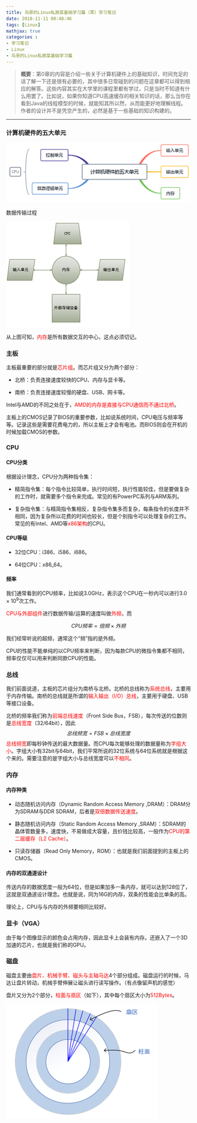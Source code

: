 ```yaml
---
title: 鸟哥的Linux私房菜基础学习篇（零）学习笔记
date: 2018-11-11 00:48:46
tags: [Linux]
mathjax: true
categories :
- 学习笔记
- Linux
- 鸟哥的Linux私房菜基础学习篇
---
```


> **概要**：第0章的内容是介绍一些关于计算机硬件上的基础知识，时间充足的话了解一下还是很有必要的，其中很多日常碰到的问题在这章都可以得到相应的解答。这些内容其实在大学里的课程里都有学过，只是当时不知道有什么用罢了。比如说，如果你知道CPU高速缓存的相关知识的话，那么当你在看到Java的线程模型的时候，就能知其所以然，从而能更好地理解线程。作者的设计并不是凭空产生的，必然是基于一些基础的知识构建的。
>

------

### 计算机硬件的五大单元

![](鸟哥的Linux私房菜基础学习篇（零）\计算机硬件的五大单元.png)

数据传输过程

![](鸟哥的Linux私房菜基础学习篇（零）\数据传输过程.png)

从上图可知，<font color=red>内存</font>是所有数据交互的中心，这点必须切记。

### 主板

主板最重要的部分就是<font color=red>芯片组</font>。而芯片组又分为两个部分：

- 北桥：负责连接速度较快的CPU、内存与显卡等。

- 南桥：负责连接速度较慢的硬盘、USB、网卡等。

Intel与AMD的不同之处在于，<font color=red>AMD的内存是直接与CPU通信而不通过北桥</font>。

主板上的CMOS记录了BIOS的重要参数，比如说系统时间，CPU电压与频率等等。记录这些是需要花费电力的，所以主板上才会有电池。而BIOS则会在开机的时候加载CMOS的参数。

### CPU

#### CPU分类

根据设计理念，CPU分为两种指令集：

- 精简指令集：每个指令比较简单，执行时间短，执行性能较佳，但是要做复杂的工作时，就需要多个指令来完成。常见的有PowerPC系列与ARM系列。


- 复杂指令集：与精简指令集相反，复杂指令集多而复杂，每条指令的长度并不相同，因为复杂所以花费的时间也较长，但是个别指令可以处理复杂的工作。常见的有Intel、AMD等<font color=red>x86架构</font>的CPU。


#### CPU等级

- 32位CPU：i386、i586、i686。


- 64位CPU：x86_64。


#### 频率

我们通常看到的CPU频率，比如说3.0GHz，表示这个CPU在一秒内可以进行$3.0×10^9$次工作。

<font color=red>CPU与外部组件</font>进行数据传输/运算的速度叫做<font color=red>外频</font>，而

$$CPU频率 = 倍频×外频$$

我们经常听说的超频，通常这个“频”指的是外频。

CPU的性能不能单纯的以CPU频率来判断，因为每款CPU的微指令集都不相同，频率仅仅可以用来判断同款CPU的性能。

### 总线

我们前面说道，主板的芯片组分为南桥与北桥。北桥的总线称为<font color=red>系统总线</font>，主要用于内存传输。南桥的总线就是所谓的<font color=red>输入输出（I/O）总线</font>，主要用于硬盘、USB等接口设备。

北桥的频率我们称为<font color=red>前端总线速度</font>（Front Side Bus，FSB），每次传送的位数则是<font color=red>总线宽度</font>（32/64bit），因此
$$
总线频宽 = FSB × 总线宽度
$$
<font color=red>总线频宽</font>即每秒钟传送的最大数据量。而CPU每次能够处理的数据量称为<font color=red>字组大小</font>。字组大小有32bit与64bit，我们平常所说的32位系统与64位系统就是根据这个来的。需要注意的是字组大小与总线宽度可以<font color=red>不相同</font>。

### 内存

#### 内存种类

- 动态随机访问内存（Dynamic Random Access Memory ,DRAM）：DRAM分为SDRAM与DDR SDRAM，后者是<font color=red>双倍数据传送速度</font>。

- 静态随机访问内存（Static Random Access Memory ,SRAM）：SDRAM的晶体管数量多，速度快，不易做成大容量，且价钱比较高，一般作为<font color=red>CPU的第二层缓存（L2 Cache）</font>。

- 只读存储器（Read Only Memory，ROM）：也就是我们前面提到的主板上的CMOS。

#### 内存的双通道设计

传送内存的数据宽度一般为64位，但是如果加多一条内存，就可以达到128位了，这就是双通道设计理念。也就是说，同为16G的内存，双条的性能会比单条的高。

理论上，CPU与与内存的外频要相同比较好。

### 显卡（VGA）

由于每个图像显示的颜色会占用内存，因此显卡上会装有内存。还嵌入了一个3D加速的芯片，也就是我们称的GPU。

### 磁盘

磁盘主要由<font color=red>盘片、机械手臂、磁头与主轴马达</font>4个部分组成。磁盘运行的时候，马达让盘片转动，机械手臂伸展让磁头进行读写操作。（有点像留声机的感觉）

盘片又分为2个部分，<font color=red>柱面与扇区</font>（如下），其中每个扇区大小为<font color=red>512Bytes</font>。

![](鸟哥的Linux私房菜基础学习篇（零）\磁盘.png)

